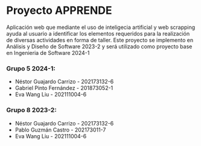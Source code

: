 # Proyecto APPRENDE
 Aplicación web que mediante el uso de inteligecia artificial y web scrapping ayuda al usuario a identificar los elementos requeridos para la realización de diversas actividades en forma de taller.
 Este proyecto se implemento en Análisis y Diseño de Software 2023-2 y será utilizado como proyecto base en Ingenieria de Software 2024-1

### Grupo 5 2024-1:
- Néstor Guajardo Carrizo - 202173132-6
- Gabriel Pinto Fernández - 201873052-1
- Eva Wang Liu - 202111004-6

### Grupo 8 2023-2:
- Néstor Guajardo Carrizo - 202173132-6
- Pablo Guzmán Castro - 202173011-7
- Eva Wang Liu - 202111004-6
